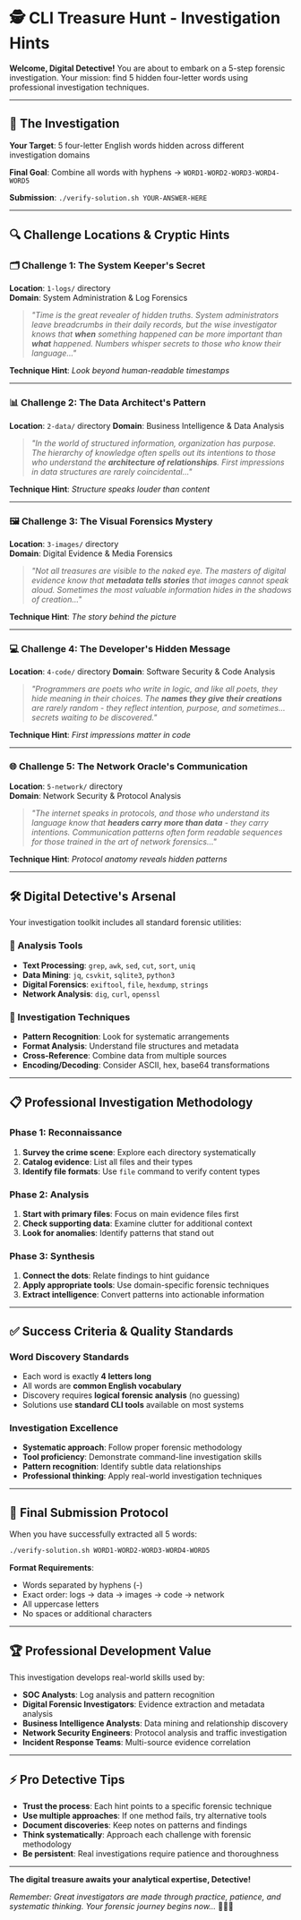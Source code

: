 # 🕵️ CLI Treasure Hunt - Investigation Hints

**Welcome, Digital Detective!** You are about to embark on a 5-step forensic investigation. Your mission: find 5 hidden four-letter words using professional investigation techniques.

---

## 🎯 The Investigation

**Your Target**: 5 four-letter English words hidden across different investigation domains

**Final Goal**: Combine all words with hyphens → `WORD1-WORD2-WORD3-WORD4-WORD5`

**Submission**: `./verify-solution.sh YOUR-ANSWER-HERE`

---

## 🔍 Challenge Locations & Cryptic Hints

### 🗂️ Challenge 1: The System Keeper's Secret
**Location**: `1-logs/` directory  
**Domain**: System Administration & Log Forensics

> *"Time is the great revealer of hidden truths. System administrators leave breadcrumbs in their daily records, but the wise investigator knows that **when** something happened can be more important than **what** happened. Numbers whisper secrets to those who know their language..."*

**Technique Hint**: *Look beyond human-readable timestamps*

---

### 📊 Challenge 2: The Data Architect's Pattern  
**Location**: `2-data/` directory
**Domain**: Business Intelligence & Data Analysis

> *"In the world of structured information, organization has purpose. The hierarchy of knowledge often spells out its intentions to those who understand the **architecture of relationships**. First impressions in data structures are rarely coincidental..."*

**Technique Hint**: *Structure speaks louder than content*

---

### 🖼️ Challenge 3: The Visual Forensics Mystery
**Location**: `3-images/` directory  
**Domain**: Digital Evidence & Media Forensics

> *"Not all treasures are visible to the naked eye. The masters of digital evidence know that **metadata tells stories** that images cannot speak aloud. Sometimes the most valuable information hides in the shadows of creation..."*

**Technique Hint**: *The story behind the picture*

---

### 💻 Challenge 4: The Developer's Hidden Message
**Location**: `4-code/` directory
**Domain**: Software Security & Code Analysis

> *"Programmers are poets who write in logic, and like all poets, they hide meaning in their choices. The **names they give their creations** are rarely random - they reflect intention, purpose, and sometimes... secrets waiting to be discovered."*

**Technique Hint**: *First impressions matter in code*

---

### 🌐 Challenge 5: The Network Oracle's Communication
**Location**: `5-network/` directory  
**Domain**: Network Security & Protocol Analysis

> *"The internet speaks in protocols, and those who understand its language know that **headers carry more than data** - they carry intentions. Communication patterns often form readable sequences for those trained in the art of network forensics..."*

**Technique Hint**: *Protocol anatomy reveals hidden patterns*

---

## 🛠️ Digital Detective's Arsenal

Your investigation toolkit includes all standard forensic utilities:

### 🔬 Analysis Tools
- **Text Processing**: `grep`, `awk`, `sed`, `cut`, `sort`, `uniq`
- **Data Mining**: `jq`, `csvkit`, `sqlite3`, `python3`
- **Digital Forensics**: `exiftool`, `file`, `hexdump`, `strings`
- **Network Analysis**: `dig`, `curl`, `openssl`

### 🧩 Investigation Techniques
- **Pattern Recognition**: Look for systematic arrangements
- **Format Analysis**: Understand file structures and metadata
- **Cross-Reference**: Combine data from multiple sources
- **Encoding/Decoding**: Consider ASCII, hex, base64 transformations

---

## 📋 Professional Investigation Methodology

### Phase 1: Reconnaissance
1. **Survey the crime scene**: Explore each directory systematically
2. **Catalog evidence**: List all files and their types
3. **Identify file formats**: Use `file` command to verify content types

### Phase 2: Analysis
1. **Start with primary files**: Focus on main evidence files first
2. **Check supporting data**: Examine clutter for additional context
3. **Look for anomalies**: Identify patterns that stand out

### Phase 3: Synthesis
1. **Connect the dots**: Relate findings to hint guidance
2. **Apply appropriate tools**: Use domain-specific forensic techniques
3. **Extract intelligence**: Convert patterns into actionable information

---

## ✅ Success Criteria & Quality Standards

### Word Discovery Standards
- Each word is exactly **4 letters long**
- All words are **common English vocabulary**
- Discovery requires **logical forensic analysis** (no guessing)
- Solutions use **standard CLI tools** available on most systems

### Investigation Excellence
- **Systematic approach**: Follow proper forensic methodology
- **Tool proficiency**: Demonstrate command-line investigation skills
- **Pattern recognition**: Identify subtle data relationships
- **Professional thinking**: Apply real-world investigation techniques

---

## 🎯 Final Submission Protocol

When you have successfully extracted all 5 words:

```bash
./verify-solution.sh WORD1-WORD2-WORD3-WORD4-WORD5
```

**Format Requirements**:
- Words separated by hyphens (-)  
- Exact order: logs → data → images → code → network
- All uppercase letters
- No spaces or additional characters

---

## 🏆 Professional Development Value

This investigation develops real-world skills used by:

- **SOC Analysts**: Log analysis and pattern recognition
- **Digital Forensic Investigators**: Evidence extraction and metadata analysis  
- **Business Intelligence Analysts**: Data mining and relationship discovery
- **Network Security Engineers**: Protocol analysis and traffic investigation
- **Incident Response Teams**: Multi-source evidence correlation

---

## ⚡ Pro Detective Tips

- **Trust the process**: Each hint points to a specific forensic technique
- **Use multiple approaches**: If one method fails, try alternative tools
- **Document discoveries**: Keep notes on patterns and findings
- **Think systematically**: Approach each challenge with forensic methodology
- **Be persistent**: Real investigations require patience and thoroughness

---

**The digital treasure awaits your analytical expertise, Detective!**

*Remember: Great investigators are made through practice, patience, and systematic thinking. Your forensic journey begins now...* 🏴‍☠️💎